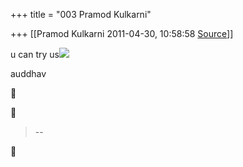 +++
title = "003 Pramod Kulkarni"

+++
[[Pramod Kulkarni	2011-04-30, 10:58:58 [Source](https://groups.google.com/g/samskrita/c/QFFdNDD0xM0)]]



u can try us![](https://groups.google.com/group/samskrita/attach/6b70738c1d31dd89/338.gif?part=0.1)

auddhav  
  





> --  



